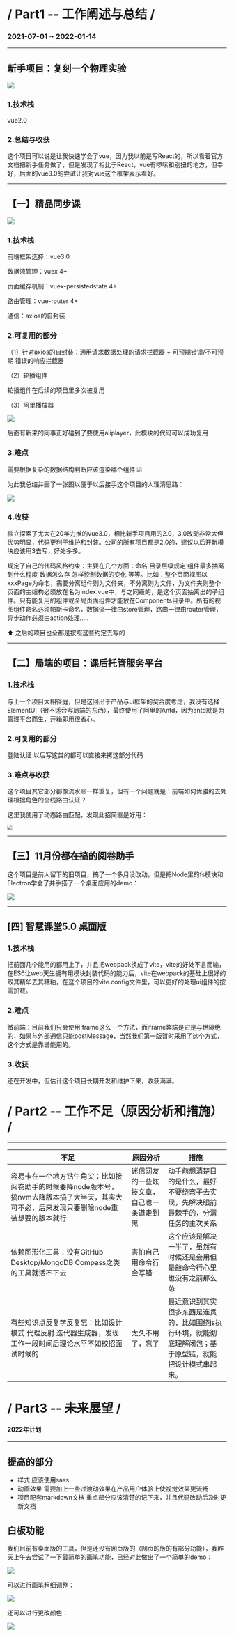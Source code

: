 # / Part1 -- 工作阐述与总结 / 

### 2021-07-01 ~ 2022-01-14

------



## 新手项目：复刻一个物理实验


![](https://tva1.sinaimg.cn/large/008i3skNgy1gyao4qav4ag30go09e1kx.gif)



### 1.技术栈

vue2.0

### 2.总结与收获

这个项目可以说是让我快速学会了vue，因为我以前是写React的，所以看着官方文档把新手任务做了，但是发现了相比于React，vue有啰嗦和别扭的地方，但幸好，后面的vue3.0的尝试让我对vue这个框架表示看好。



------



## 【一】精品同步课


![](https://tva1.sinaimg.cn/large/008i3skNgy1gyaocodsvbg30go0anqv5.gif)



### 1.技术栈

前端框架选择：vue3.0

数据流管理：vuex 4+

页面缓存机制：vuex-persistedstate 4+

路由管理：vue-router 4+

通信：axios的自封装

### 2.可复用的部分

（1）针对axios的自封装：通用请求数据处理的请求拦截器 + 可预期错误/不可预期 错误的响应拦截器

（2）轮播组件

轮播组件在后续的项目里多次被复用

（3）阿里播放器


![](https://tva1.sinaimg.cn/large/008i3skNgy1gyaon2nww2g30go0annpe.gif)

后面有新来的同事正好碰到了要使用aliplayer，此模块的代码可以成功复用

### 3.难点

需要根据复杂的数据结构判断应该渲染哪个组件
<img src="https://tva1.sinaimg.cn/large/008i3skNgy1gy9pmf4m9wj30ib0efaav.jpg" style="zoom:67%;" />


为此我总结并画了一张图以便于以后接手这个项目的人理清思路：


![](https://tva1.sinaimg.cn/large/008i3skNgy1gy9pnhbwzvj30jp0fzaax.jpg)




### 4.收获

独立探索了尤大在20年力推的vue3.0，相比新手项目用的2.0，3.0改动非常大但优势明显，代码更利于维护和封装。公司的所有项目都是2.0的，建议以后开新模块应该用3去写，好处多多。

规定了自己的代码风格约束：主要在几个方面：命名 目录层级规定 组件最多抽离到什么程度  数据怎么存 怎样控制数据的变化 等等。比如：整个页面视图以xxxPage为命名，需要分离组件则为文件夹，不分离则为文件，为文件夹则整个页面的主结构必须放在名为index.vue中，与之同级的，是这个页面抽离出的子组件。只有能复用的组件或全局页面组件才能放在Components目录中。所有的视图组件命名必须帕斯卡命名，数据流一律由store管理，路由一律由router管理，异步动作必须由action处理.....

⬆️ 之后的项目也全都是按照这些约定去写的

------



## 【二】局端的项目：课后托管服务平台

### 1.技术栈

与上一个项目大相径庭，但是这回出于产品与ui框架的契合度考虑，我没有选择ElementUI（很不适合写局端的东西），最终使用了阿里的Antd，因为antd就是为管理平台而生，开箱即用很省心。

### 2.可复用的部分

登陆认证 以后写这类的都可以直接来拷这部分代码

### 3.难点与收获

这个项目其它部分都像流水账一样重复，但有一个问题就是：前端如何优雅的去处理根据角色的全线路由认证？

这里我使用了动态路由匹配，发现此招简直是好用：


<img src="https://tva1.sinaimg.cn/large/008i3skNgy1gyaofmm5y2j30mz0d7my9.jpg" style="zoom:67%;" />



------



## 【三】11月份都在搞的阅卷助手

这个项目是前人留下的旧项目，搞了一个多月没改动，但是把Node里的fs模块和Electron学会了并手搭了一个桌面应用的demo：


![](https://tva1.sinaimg.cn/large/008i3skNgy1gy9pph4aphj304304jwed.jpg)



------



## [四] 智慧课堂5.0 桌面版

### 1.技术栈

把前面几个能用的都用上了，并且把webpack换成了vite，vite的好处不言而喻，在ES6让web天生拥有用模块封装代码的能力后，vite在webpack的基础上很好的取其精华去其糟粕，在这个项目的vite.config文件里，可以更好的处理ui组件的按需加载。

### 2.难点

微前端：目前我们只会使用iframe这么一个方法，而iframe弊端是它是与世隔绝的，如果与外部通信只能postMessage，当然我们第一版暂时采用了这个方式，这个方式是靠谱能用的。

### 3.收获

还在开发中，但估计这个项目长期开发和维护下来，收获满满。



# / Part2 -- 工作不足（原因分析和措施） / 

------

| 不足                                                         | 原因分析                                   | 措施                                                         |
| ------------------------------------------------------------ | ------------------------------------------ | ------------------------------------------------------------ |
| 容易卡在一个地方钻牛角尖：比如接阅卷助手的时候要降node版本号，搞nvm去降版本搞了大半天，其实大可不必，后来发现只要删除node重装想要的版本就行 | 迷信网友的一些炫技文章，自己也一条道走到黑 | 动手前想清楚目的是什么，最好不要绕弯子去实现，先解决眼前最棘手的，分清任务的主次关系 |
| 依赖图形化工具：没有GitHub Desktop/MongoDB Compass之类的工具就活不下去 | 害怕自己用命令行会写错                     | 这个应该是解决一半了，虽然有时候还是会用但是敲命令行心里也没有之前那么怂 |
| 有些知识点反复学反复忘：比如设计模式 代理反射 迭代器生成器，发现工作一段时间后理论水平不如校招面试时候的 | 太久不用了，忘了                           | 最近意识到其实很多东西是连贯的，比如围绕js执行环境，就能彻底理解闭包；基于原型链，就能把设计模式串起来。 |



# / Part3 -- 未来展望 / 

#### 2022年计划

------

## 提高的部分

- 样式
  应该使用sass
- 动画效果
  需要加上一些过渡动效果在产品用户体验上使视觉效果更流畅
- 项目配套markdown文档
  重点部分应该清楚的记下来，并且代码改动后及时更新文档

## 白板功能

我们目前有桌面版的工具，但是还没有网页版的（网页的版的有部分功能），我昨天上午去尝试了一下最简单的画笔功能，已经对此做出了一个简单的demo：


![](https://tva1.sinaimg.cn/large/008i3skNgy1gy9pqnkd9ug30go09edjt.gif)

可以进行画笔粗细调整：

![](https://tva1.sinaimg.cn/large/008i3skNgy1gy9prfum7eg30go09ewgo.gif)



还可以进行更改颜色：

![](https://tva1.sinaimg.cn/large/008i3skNgy1gy9ps62qjlg30go09eaf5.gif)